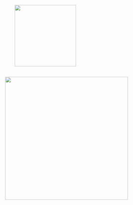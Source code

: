 ⠀⠀⠀<img src=https://64.media.tumblr.com/760436cf273684a2ac5e00d1922f2181/9daddf923761f6ec-df/s250x400/6ff3dece50acd09c674d15733ad796fd8bfb06d9.gifv width="200px">





⠀⠀⠀⠀⠀⠀⠀⠀⠀⠀⠀⠀⠀⠀⠀⠀⠀⠀⠀⠀⠀⠀⠀⠀<img src=https://64.media.tumblr.com/59c49948971923b6bf0ddec1122a253d/7563c205d7619f44-2f/s400x600/5bd5bc0a932b0fef5e17999378d9b38ca9a3db95.gifv width= "400px">
